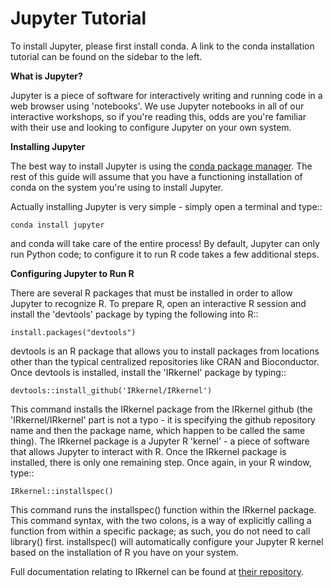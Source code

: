 # Jupyter Tutorial


To install Jupyter, please first install conda.  A link to the conda installation tutorial can be found on the sidebar to the left.

**What is Jupyter?**

Jupyter is a piece of software for interactively writing and running code in a web browser using 'notebooks'.  We use Jupyter notebooks in all of our interactive workshops, so if you're reading this, odds are you're familiar with their use and looking to configure Jupyter on your own system.

**Installing Jupyter**

The best way to install Jupyter is using the [conda package manager](https://compbiocore.github.io/cbc-workshop-tools/conda_tutorial/).  The rest of this guide will assume that you have a functioning installation of conda on the system you're using to install Jupyter.


Actually installing Jupyter is very simple - simply open a terminal and type::

	conda install jupyter

and conda will take care of the entire process!  By default, Jupyter can only run Python code; to configure it to run R code takes a few additional steps.

**Configuring Jupyter to Run R**

There are several R packages that must be installed in order to allow Jupyter to recognize R.  To prepare R, open an interactive R session and install the 'devtools' package by typing the following into R::

	install.packages("devtools")

devtools is an R package that allows you to install packages from locations other than the typical centralized repositories like CRAN and Bioconductor.  Once devtools is installed, install the 'IRkernel' package by typing::

	devtools::install_github('IRkernel/IRkernel')

This command installs the IRkernel package from the IRkernel github (the 'IRkernel/IRkernel' part is not a typo - it is specifying the github repository name and then the package name, which happen to be called the same thing).  The IRkernel package is a Jupyter R 'kernel' - a piece of software that allows Jupyter to interact with R.  Once the IRkernel package is installed, there is only one remaining step.  Once again, in your R window, type::

	IRkernel::installspec()

This command runs the installspec() function within the IRkernel package.  This command syntax, with the two colons, is a way of explicitly calling a function from within a specific package; as such, you do not need to call library() first.  installspec() will automatically configure your Jupyter R kernel based on the installation of R you have on your system.

Full documentation relating to IRkernel can be found at [their repository](https://github.com/IRkernel/IRkernel).